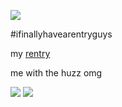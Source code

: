 ![](https://komarev.com/ghpvc/?username=bunny-sizhui&color=lightgrey&style=plastic&abbreviated=true&base=130)

#ifinallyhavearentryguys 

my [rentry](https://rentry.co/sqxbow)

me with the huzz omg

<img src=https://files.catbox.moe/7irscs.jpg>
<img src=https://files.catbox.moe/xm08db.gif>
